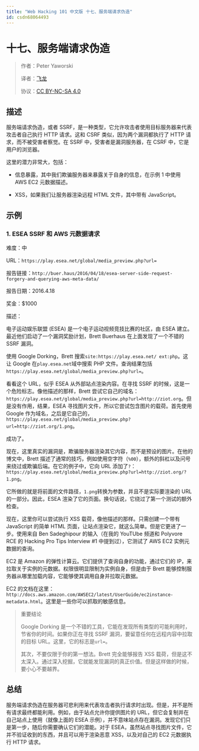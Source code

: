 ```yaml
---
title: "Web Hacking 101 中文版 十七、服务端请求伪造"
id: csdn68064493
---
```


# 十七、服务端请求伪造

> 作者：Peter Yaworski
> 
> 译者：[飞龙](https://github.com/)
> 
> 协议：[CC BY-NC-SA 4.0](http://creativecommons.org/licenses/by-nc-sa/4.0/)

## 描述

服务端请求伪造，或者 SSRF，是一种类型，它允许攻击者使用目标服务器来代表攻击者自己执行 HTTP 请求。这和 CSRF 类似，因为两个漏洞都执行了 HTTP 请求，而不被受害者察觉。在 SSRF 中，受害者是漏洞服务器，在 CSRF 中，它是用户的浏览器。

这里的潜力非常大，包括：

*   信息暴露，其中我们欺骗服务器来暴露关于自身的信息，在示例 1 中使用 AWS EC2 元数据描述。

*   XSS，如果我们让服务器渲染远程 HTML 文件，其中带有 JavaScript。

## 示例

### 1\. ESEA SSRF 和 AWS 元数据请求

难度：中

URL：`https://play.esea.net/global/media_preview.php?url=`

报告链接：`http://buer.haus/2016/04/18/esea-server-side-request-forgery-and-querying-aws-meta-data/`

报告日期：2016.4.18

奖金：$1000

描述：

电子运动娱乐联盟 (ESEA) 是一个电子运动视频竞技比赛的社区，由 ESEA 建立。最近他们启动了一个漏洞奖励计划，Brett Buerhaus 在上面发现了一个不错的 SSRF 漏洞。

使用 Google Dorking，Brett 搜索`site:https://play.esea.net/ ext:php`。这让 Google 在`play.esea.net`域中搜索 PHP 文件。查询结果包括`https://play.esea.net/global/media_preview.php?url=`。

看看这个 URL，似乎 ESEA 从外部站点渲染内容。在寻找 SSRF 的时候，这是一个危险标志。像他描述的那样，Brett 尝试它自己的域名：`https://play.esea.net/global/media_preview.php?url=http://ziot.org`。但是没有作用，结果，ESEA 寻找图片文件，所以它尝试包含图片的载荷。首先使用 Google 作为域名，之后是它自己的，`https://play.esea.net/global/media_preview.php?url=http://ziot.org/1.png`。

成功了。

现在，这里真实的漏洞是，欺骗服务器渲染其它内容，而不是预设的图片。在他的博文中，Brett 描述了通常的技巧，例如使用空字符（`%00`），额外的斜杠以及问号来绕过或欺骗后端。在它的例子中，它向 URL 添加了`?`：`https://play.esea.net/global/media_preview.php?url=http://ziot.org/?1.png`。

它所做的就是将前面的文件路径，`1.png`转换为参数，并且不是实际要渲染的 URL 的一部分。因此，ESEA 渲染了它的页面。换句话说，它绕过了第一个测试的额外检查。

现在，这里你可以尝试执行 XSS 载荷，像他描述的那样。只需创建一个带有 JavaScript 的简单 HTML 页面，让站点渲染它，就这么简单。但是它更进了一步。使用来自 Ben Sadeghipour 的输入（在我的 YouTUbe 频道和 Polyvore RCE 的 Hacking Pro Tips Interview #1 中提到过），它测试了 AWS EC2 实例元数据的查询。

EC2 是 Amazon 的弹性计算云。它们提供了查询自身的功能，通过它们的 IP，来拉取关于实例的元数据。权限很明显限制为实例自身，但是由于 Brett 能够控制服务器从哪里加载内容，它能够使其调用自身并拉取元数据。

EC2 的文档在这里：`http://docs.aws.amazon.com/AWSEC2/latest/UserGuide/ec2instance-metadata.html`。这里是一些你可以抓取的敏感信息。

> 重要结论
> 
> Google Dorking 是一个不错的工具，它能在发现所有类型的可能利用时，节省你的时间。如果你正在寻找 SSRF 漏洞，要留意任何在远程内容中拉取的目标 URL。这里，它的标志是`url=`。
> 
> 其次，不要仅限于你的第一想法。Brett 完全能够报告 XSS 载荷，但是这不太深入。通过深入挖掘，它就能发现漏洞的真正价值。但是这样做的时候，要小心不要越界。

## 总结

服务端请求伪造在服务器可悲利用来代表攻击者执行请求时出现。但是，并不是所有请求最终都能利用。例如，由于站点允许你提供图片的 URL，但它会复制并在自己站点上使用（就像上面的 ESEA 示例），并不意味站点存在漏洞。发现它们只是第一步，随后你需要确认它们的潜能。对于 ESEA，虽然站点寻找图片文件，它并不验证收到的东西，并且可以用于渲染恶意 XSS，以及对自己的 EC2 元数据执行 HTTP 请求。